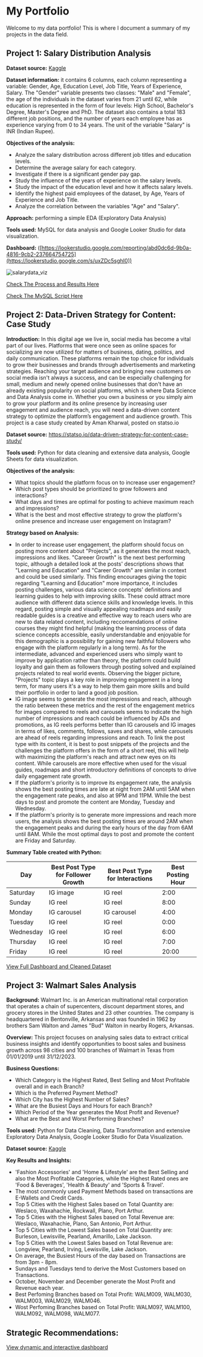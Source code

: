 # My Portfolio

Welcome to my data portfolio! This is where I document a summary of my projects in the data field.

## Project 1: Salary Distribution Analysis

**Dataset source:** [Kaggle](https://www.kaggle.com/datasets/mohithsairamreddy/salary-data)

**Dataset information:** it contains 6 columns, each column representing a variable: Gender, Age, Education Level, Job Title, Years of Experience, Salary. 
The "Gender" variable presents two classes: "Male" and "Female", the age of the individuals in the dataset varies from 21 until 62, while education is represented in the form of four levels: High School, Bachelor's Degree, Master's Degree and PhD. The dataset also contains a total 183 different job positions, and the number of years each employee has as experience varying from 0 to 34 years. The unit of the variable "Salary" is INR (Indian Rupee).

**Objectives of the analysis:**
- Analyze the salary distribution across different job titles and education levels.
- Determine the average salary for each category.
- Investigate if there is a significant gender pay gap.
- Study the influence of the years of experience on the salary levels.
- Study the impact of the education level and how it affects salary levels.
- Identify the highest paid employees of the dataset, by Age, Years of Experience and Job Title.
- Analyze the correlation between the variables "Age" and "Salary".

**Approach:** performing a simple EDA (Exploratory Data Analysis)

**Tools used:** MySQL for data analysis and Google Looker Studio for data visualization.

**Dashboard:** ([https://lookerstudio.google.com/reporting/abd0dc6d-9b0a-4816-9cb2-237664754725](https://lookerstudio.google.com/s/uxZDc5sghI0))

![salarydata_viz](https://github.com/user-attachments/assets/298e330f-14e1-4e9f-a0cb-9ec4d40d6ffb)

[Check The Process and Results Here](https://github.com/mkh-b/portfolio/blob/main/Project%201%3A%20Process%20%26%20Results)

[Check The MySQL Script Here](https://github.com/mkh-b/portfolio/blob/main/Project%201%3A%20MySQL%20script)

## Project 2: Data-Driven Strategy for Content: Case Study

**Introduction:** 
In this digital age we live in, social media has become a vital part of our lives. Platforms that were once seen as online spaces for socializing are now utilized for matters of business, dating, politics, and daily communication. These platforms remain the top choice for individuals to grow their businesses and brands 
through advertisements and marketing strategies.
Reaching your target audience and bringing new customers on social media isn't always a success, and can be especially challenging for small, medium and newly opened online businesses that don't have an already existing popularity on social platforms, which is where Data Science and Data Analysis come in.
Whether you own a business or you simply aim to grow your platform and its online presence by increasing user engagement and audience reach, you will need a data-driven content strategy to optimize the platform’s engagement and audience growth.
This project is a case study created by Aman Kharwal, posted on statso.io 

**Dataset source:** https://statso.io/data-driven-strategy-for-content-case-study/

**Tools used:** Python for data cleaning and extensive data analysis, Google Sheets for data visualization.

**Objectives of the analysis:**
- What topics should the platform focus on to increase user engagement?
- Which post types should be prioritized to grow followers and interactions?
- What days and times are optimal for posting to achieve maximum reach and impressions?
- What is the best and most effective strategy to grow the platform's online presence and increase user engagement on Instagram?

**Strategy based on Analysis:**
- In order to increase user engagement, the platform should focus on posting more content about "Projects", as it generates the most reach, impressions and likes. "Careeer Growth" is the next best performing topic, although a detailed look at the posts' descriptions shows that "Learning and Education" and "Career Growth" are similar in context and could be used similarly. This finding encourages giving the topic regarding "Learning and Education" more importance, it includes posting challenges, various data science concepts' definitions and learning guides to help with improving skills. These could attract more audience with different data science skills and knowledge levels. In this regard, posting simple and visually appealing roadmaps and easily readable guides is a creative and effective way to reach users who are new to data related content, including reccomendations of online courses they might find helpful (making the learning process of data science concepts accessible, easily understandable and enjoyable for this demographic is a possibility for gaining new faithful followers who engage with the platform regularly in a long term). As for the intermediate, advanced and experienced users who simply want to improve by application rather than theory, the platform could build loyalty and gain them as followers through posting solved and explained projects related to real world events. Observing the bigger picture, "Projects" topic plays a key role in improving engagement in a long term, for many users it's a way to help them gain more skills and build their portfolio in order to land a good job position.
- IG image seems to generate the most impressions and reach, although the ratio between these metrics and the rest of the engagement metrics for images compared to reels and carousels seems to indicate the high number of impressions and reach could be influenced by ADs and promotions, as IG reels performs better than IG carousels and IG images in terms of likes, comments, follows, saves and shares, while carousels are ahead of reels regarding impressions and reach. To link the post type with its content, it is best to post snippets of the projects and the challenges the platform offers in the form of a short reel, this will help with maximizing the platform's reach and attract new eyes on its content. While carousels are more effective when used for the visual guides, roadmaps and short introductory definitions of concepts to drive daily engagement rate growth.
- If the platform's priority is to improve its engagement rate, the analysis shows the best posting times are late at night from 2AM until 5AM when the engagement rate peaks, and also at 9PM and 11PM. While the best days to post and promote the content are Monday, Tuesday and Wednesday.
- If the platform's priority is to generate more impressions and reach more users, the analysis shows the best posting times are around 2AM when the engagement peaks and during the early hours of the day from 6AM until 8AM. While the most optimal days to post and promote the content are Friday and Saturday.

**Summary Table created with Python:**

|    Day    | Best Post Type for Follower Growth | Best Post Type for Interactions | Best Posting Hour|
|-----------|------------------------------------|---------------------------------|------------------|
| Saturday  |              IG image              |              IG reel            |        2:00      |
| Sunday    |              IG reel               |              IG reel            |        8:00      |
| Monday    |              IG carousel           |              IG carousel        |        4:00      |
| Tuesday   |              IG reel               |              IG reel            |        0:00      |
| Wednesday |              IG reel               |              IG reel            |        6:00      |
| Thursday  |              IG reel               |              IG reel            |        7:00      |
| Friday    |              IG reel                |              IG reel            |        20:00     |

[View Full Dashboard and Cleaned Dataset](https://docs.google.com/spreadsheets/d/1Da6SrVzyjV4EB5Y3MXZjkR7qKU-OMsoN/edit?usp=sharing&ouid=107468020496323504064&rtpof=true&sd=true)

## Project 3: Walmart Sales Analysis

**Background:** Walmart Inc. is an American multinational retail corporation that operates a chain of supercenters, discount department stores, and grocery stores in the United States and 23 other countries. The company is headquartered in Bentonville, Arkansas and was founded in 1962 by brothers Sam Walton and James "Bud" Walton in nearby Rogers, Arkansas.

**Overview:** This project focuses on analysing sales data to extract critical business insights and identify opportunities to boost sales and business growth across 98 cities and 100 branches of Walmart in Texas from 01/01/2019 until 31/12/2023.

**Business Questions:**
- Which Category is the Highest Rated, Best Selling and Most Profitable overall and in each Branch?
- Which is the Preferred Payment Method?
- Which City has the Highest Number of Sales?
- What are the Busiest Days and Hours for each Branch?
- Which Period of the Year generates the Most Profit and Revenue?
- What are the Best and Worst Performing Branches?

**Tools used:** Python for Data Cleaning, Data Transformation and extensive Exploratory Data Analysis, Google Looker Studio for Data Visualization.

**Dataset source:** [Kaggle](https://www.kaggle.com/datasets/najir0123/walmart-10k-sales-datasets)

**Key Results and Insights:**
* 'Fashion Accessories' and 'Home & Lifestyle' are the Best Selling and also the Most Profitable Categories, while the Highest Rated ones are 'Food & Beverages', 'Health & Beauty' and 'Sports & Travel'.
* The most commonly used Payment Methods based on transactions are E-Wallets and Credit Cards.
* Top 5 Cities with the Highest Sales based on Total Quantity are: Weslaco, Waxahachie, Rockwall, Plano, Port Arthur.
* Top 5 Cities with the Highest Sales based on Total Revenue are: Weslaco, Waxahachie, Plano, San Antonio, Port Arthur.
* Top 5 Cities with the Lowest Sales based on Total Quantity are: Burleson, Lewisville, Pearland, Amarillo, Lake Jackson.
* Top 5 Cities with the Lowest Sales based on Total Revenue are: Longview, Pearland, Irving, Lewisville, Lake Jackson.
* On average, the Busiest Hours of the day based on Transactions are from 3pm - 8pm.
* Sundays and Tuesdays tend to derive the Most Customers based on Transactions.
* October, November and December generate the Most Profit and Revenue each year.
* Best Perfoming Branches based on Total Profit: WALM009, WALM030, WALM003, WALM029, WALM046.
* Wost Perfoming Branches based on Total Profit: WALM097, WALM100, WALM092, WALM098, WALM077.

**Strategic Recommendations:**
- 

[View dynamic and interactive dashboard](https://lookerstudio.google.com/embed/reporting/1ea52b0c-e4a1-4828-b592-606fee4873f2/page/w2JbF)
